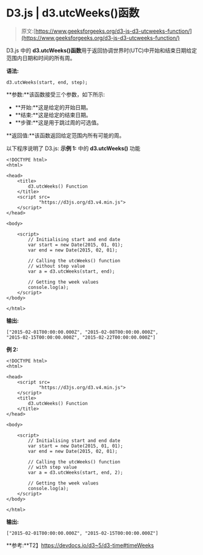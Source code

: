 # D3.js | d3.utcWeeks()函数

> 原文:[https://www.geeksforgeeks.org/d3-js-d3-utcweeks-function/](https://www.geeksforgeeks.org/d3-js-d3-utcweeks-function/)

D3.js 中的 **d3.utcWeeks()函数**用于返回协调世界时(UTC)中开始和结束日期给定范围内日期和时间的所有周。

**语法:**

```
d3.utcWeeks(start, end, step);
```

**参数:**该函数接受三个参数，如下所示:

*   **开始:**这是给定的开始日期。
*   **结束:**这是给定的结束日期。
*   **步骤:**这是用于跳过周的可选值。

**返回值:**该函数返回给定范围内所有可能的周。

以下程序说明了 D3.js:
**示例 1:** 中的 **d3.utcWeeks()** 功能

```
<!DOCTYPE html>
<html>

<head>
    <title>
        d3.utcWeeks() Function
    </title>
    <script src=
            "https://d3js.org/d3.v4.min.js">
    </script>
</head>

<body>

    <script>
        // Initialising start and end date
        var start = new Date(2015, 01, 01);
        var end = new Date(2015, 02, 01);

        // Calling the utcWeeks() function
        // without step value
        var a = d3.utcWeeks(start, end);

        // Getting the week values
        console.log(a);
    </script>
</body>

</html>
```

**输出:**

```
["2015-02-01T00:00:00.000Z", "2015-02-08T00:00:00.000Z", 
"2015-02-15T00:00:00.000Z", "2015-02-22T00:00:00.000Z"]

```

**例 2:**

```
<!DOCTYPE html>
<html>

<head>
    <script src=
            "https://d3js.org/d3.v4.min.js">
    </script>
    <title>
        d3.utcWeeks() Function
    </title>
</head>

<body>

    <script>
        // Initialising start and end date
        var start = new Date(2015, 01, 01);
        var end = new Date(2015, 02, 01);

        // Calling the utcWeeks() function
        // with step value
        var a = d3.utcWeeks(start, end, 2);

        // Getting the week values
        console.log(a);
    </script>
</body>

</html>
```

**输出:**

```
["2015-02-01T00:00:00.000Z", "2015-02-15T00:00:00.000Z"]

```

**参考:**T2】https://devdocs.io/d3~5/d3-time#timeWeeks